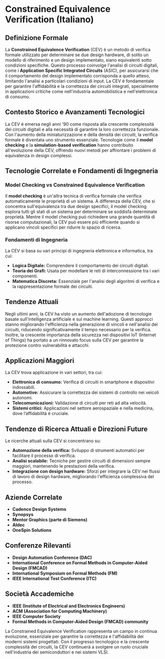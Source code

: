 # Constrained Equivalence Verification (Italiano)

## Definizione Formale

La **Constrained Equivalence Verification** (CEV) è un metodo di verifica formale utilizzato per determinare se due design hardware, di solito un modello di riferimento e un design implementato, siano equivalenti sotto condizioni specifiche. Questo processo coinvolge l'analisi di circuiti digitali, come i **Application Specific Integrated Circuits** (ASIC), per assicurarsi che il comportamento del design implementato corrisponda a quello atteso, limitando l'analisi a particolari condizioni di input. La CEV è fondamentale per garantire l'affidabilità e la correttezza dei circuiti integrati, specialmente in applicazioni critiche come nell'industria automobilistica e nell'elettronica di consumo.

## Contesto Storico e Avanzamenti Tecnologici

La CEV è emersa negli anni '90 come risposta alla crescente complessità dei circuiti digitali e alla necessità di garantire la loro correttezza funzionale. Con l'aumento della miniaturizzazione e della densità dei circuiti, la verifica formale è diventata uno strumento essenziale. Tecnologie come il **model checking** e la **simulation-based verification** hanno contribuito all'evoluzione della CEV, offrendo nuovi metodi per affrontare i problemi di equivalenza in design complessi.

## Tecnologie Correlate e Fondamenti di Ingegneria

### Model Checking vs Constrained Equivalence Verification

Il **model checking** è un'altra tecnica di verifica formale che verifica automaticamente le proprietà di un sistema. A differenza della CEV, che si concentra sull'equivalenza tra due design specifici, il model checking esplora tutti gli stati di un sistema per determinare se soddisfa determinate proprietà. Mentre il model checking può richiedere una grande quantità di risorse computazionali, la CEV può essere più efficiente quando si applicano vincoli specifici per ridurre lo spazio di ricerca.

### Fondamenti di Ingegneria

La CEV si basa su vari principi di ingegneria elettronica e informatica, tra cui:
- **Logica Digitale:** Comprendere il comportamento dei circuiti digitali.
- **Teoria dei Grafi:** Usata per modellare le reti di interconnessione tra i vari componenti.
- **Matematica Discreta:** Essenziale per l'analisi degli algoritmi di verifica e la rappresentazione formale dei circuiti.

## Tendenze Attuali

Negli ultimi anni, la CEV ha visto un aumento dell'adozione di tecnologie basate sull'intelligenza artificiale e sul machine learning. Questi approcci stanno migliorando l'efficienza nella generazione di vincoli e nell'analisi dei circuiti, riducendo significativamente il tempo necessario per la verifica. Inoltre, la crescente importanza della sicurezza nei dispositivi IoT (Internet of Things) ha portato a un rinnovato focus sulla CEV per garantire la protezione contro vulnerabilità e attacchi.

## Applicazioni Maggiori

La CEV trova applicazione in vari settori, tra cui:
- **Elettronica di consumo:** Verifica di circuiti in smartphone e dispositivi indossabili.
- **Automotive:** Assicurare la correttezza dei sistemi di controllo nei veicoli autonomi.
- **Telecomunicazioni:** Validazione di circuiti per reti ad alta velocità.
- **Sistemi critici:** Applicazioni nel settore aerospaziale e nella medicina, dove l’affidabilità è cruciale.

## Tendenze di Ricerca Attuali e Direzioni Future

Le ricerche attuali sulla CEV si concentrano su:
- **Automazione della verifica:** Sviluppo di strumenti automatici per facilitare il processo di verifica.
- **Analisi scalabile:** Tecniche per gestire circuiti di dimensioni sempre maggiori, mantenendo le prestazioni della verifica.
- **Integrazione con design hardware:** Sforzi per integrare la CEV nei flussi di lavoro di design hardware, migliorando l'efficienza complessiva del processo.

## Aziende Correlate

- **Cadence Design Systems**
- **Synopsys**
- **Mentor Graphics (parte di Siemens)**
- **Aldec**
- **OneSpin Solutions**

## Conferenze Rilevanti

- **Design Automation Conference (DAC)**
- **International Conference on Formal Methods in Computer-Aided Design (FMCAD)**
- **International Symposium on Formal Methods (FM)**
- **IEEE International Test Conference (ITC)**

## Società Accademiche

- **IEEE (Institute of Electrical and Electronics Engineers)**
- **ACM (Association for Computing Machinery)**
- **IEEE Computer Society**
- **Formal Methods in Computer-Aided Design (FMCAD) community**

La Constrained Equivalence Verification rappresenta un campo in continua evoluzione, essenziale per garantire la correttezza e l'affidabilità dei moderni sistemi progettati. Con il progresso tecnologico e la crescente complessità dei circuiti, la CEV continuerà a svolgere un ruolo cruciale nell'industria dei semiconduttori e nei sistemi VLSI.